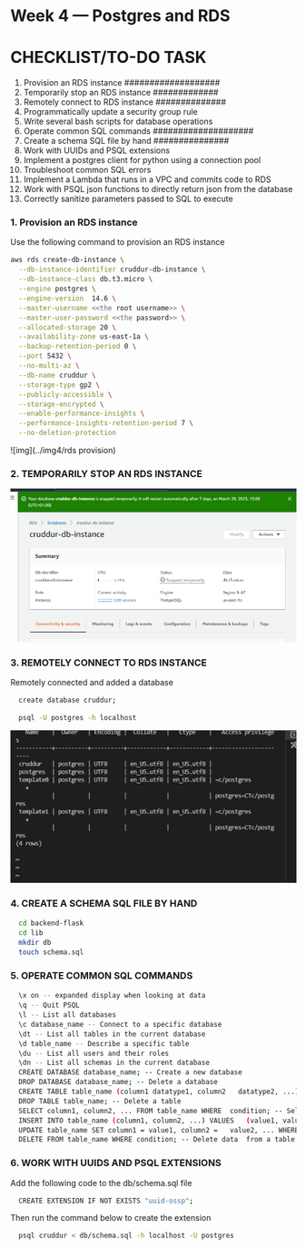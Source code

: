# Week 4 — Postgres and RDS
# CHECKLIST/TO-DO TASK
1. Provision an RDS instance ###################
2. Temporarily stop an RDS instance #############
3. Remotely connect to RDS instance ##############
4. Programmatically update a security group rule
5. Write several bash scripts for database operations
6. Operate common SQL commands ####################
7. Create a schema SQL file by hand ###############
8. Work with UUIDs and PSQL extensions
9. Implement a postgres client for python using a connection pool
10. Troubleshoot common SQL errors
11. Implement a Lambda that runs in a VPC and commits code to RDS
12. Work with PSQL json functions to directly return json from the database
13. Correctly sanitize parameters passed to SQL to execute

### 1. Provision an RDS instance
Use the following command to provision an RDS instance 
```sh
aws rds create-db-instance \
  --db-instance-identifier cruddur-db-instance \
  --db-instance-class db.t3.micro \
  --engine postgres \
  --engine-version  14.6 \
  --master-username <<the root username>> \
  --master-user-password <<the password>> \
  --allocated-storage 20 \
  --availability-zone us-east-1a \
  --backup-retention-period 0 \
  --port 5432 \
  --no-multi-az \
  --db-name cruddur \
  --storage-type gp2 \
  --publicly-accessible \
  --storage-encrypted \
  --enable-performance-insights \
  --performance-insights-retention-period 7 \
  --no-deletion-protection

```
![img](../img4/rds provision)

### 2. TEMPORARILY STOP AN RDS INSTANCE
![img](../img4/databaseStopped%20.png)

### 3. REMOTELY CONNECT TO RDS INSTANCE
Remotely connected and added a database
```sh
  create database cruddur;
```
```sh
  psql -U postgres -h localhost
```
![img](../img4/databaseCreated.png)

### 4. CREATE A SCHEMA SQL FILE BY HAND
```sh
  cd backend-flask
  cd lib
  mkdir db
  touch schema.sql
```

### 5. OPERATE COMMON SQL COMMANDS
```sh
  \x on -- expanded display when looking at data
  \q -- Quit PSQL
  \l -- List all databases
  \c database_name -- Connect to a specific database
  \dt -- List all tables in the current database
  \d table_name -- Describe a specific table
  \du -- List all users and their roles
  \dn -- List all schemas in the current database
  CREATE DATABASE database_name; -- Create a new database
  DROP DATABASE database_name; -- Delete a database
  CREATE TABLE table_name (column1 datatype1, column2   datatype2, ...); -- Create a new table
  DROP TABLE table_name; -- Delete a table
  SELECT column1, column2, ... FROM table_name WHERE  condition; -- Select data from a table
  INSERT INTO table_name (column1, column2, ...) VALUES   (value1, value2, ...); -- Insert data into a table
  UPDATE table_name SET column1 = value1, column2 =   value2, ... WHERE condition; -- Update data in a table
  DELETE FROM table_name WHERE condition; -- Delete data  from a table

```
### 6. WORK WITH UUIDS AND PSQL EXTENSIONS
Add the following code to the db/schema.sql file
```sh 
  CREATE EXTENSION IF NOT EXISTS "uuid-ossp";

```
Then run the command below to create the extension
```sh
  psql cruddur < db/schema.sql -h localhost -U postgres
```